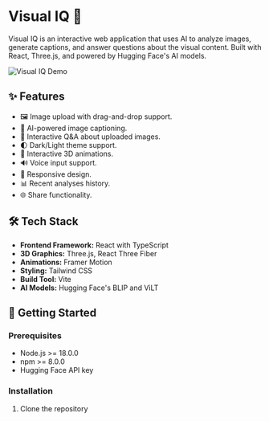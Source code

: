 # Visual IQ 🧠

Visual IQ is an interactive web application that uses AI to analyze images, generate captions, and answer questions about the visual content. Built with React, Three.js, and powered by Hugging Face's AI models.

![Visual IQ Demo](demo.gif)

## ✨ Features

- 🖼️ Image upload with drag-and-drop support.
- 🤖 AI-powered image captioning.
- 💬 Interactive Q&A about uploaded images.
- 🌓 Dark/Light theme support.
- 🎨 Interactive 3D animations.
- 🔊 Voice input support.
- 📱 Responsive design.
- 📊 Recent analyses history.
- 🌐 Share functionality.

## 🛠️ Tech Stack

- **Frontend Framework:** React with TypeScript
- **3D Graphics:** Three.js, React Three Fiber
- **Animations:** Framer Motion
- **Styling:** Tailwind CSS
- **Build Tool:** Vite
- **AI Models:** Hugging Face's BLIP and ViLT

## 🚀 Getting Started

### Prerequisites

- Node.js >= 18.0.0
- npm >= 8.0.0
- Hugging Face API key

### Installation

1. Clone the repository
